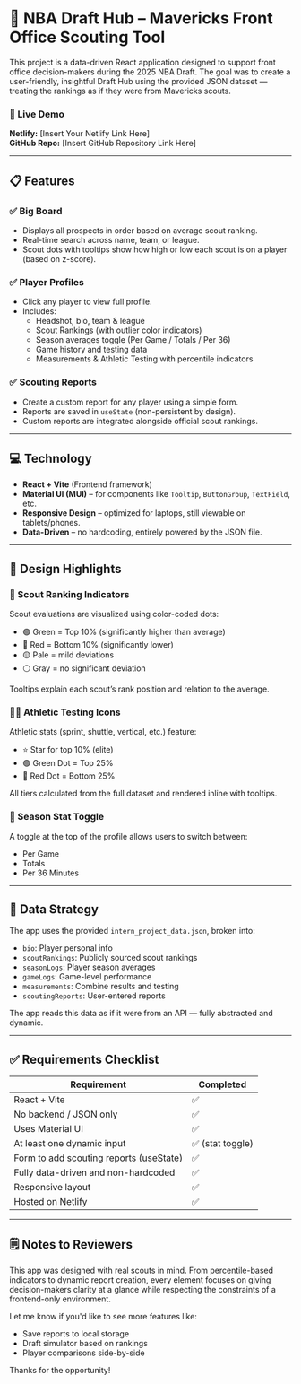 # 🏀 NBA Draft Hub – Mavericks Front Office Scouting Tool

This project is a data-driven React application designed to support front office decision-makers during the 2025 NBA Draft. The goal was to create a user-friendly, insightful Draft Hub using the provided JSON dataset — treating the rankings as if they were from Mavericks scouts.

### 🚀 Live Demo
**Netlify:** [Insert Your Netlify Link Here]  
**GitHub Repo:** [Insert GitHub Repository Link Here]

---

## 📋 Features

### ✅ Big Board
- Displays all prospects in order based on average scout ranking.
- Real-time search across name, team, or league.
- Scout dots with tooltips show how high or low each scout is on a player (based on z-score).

### ✅ Player Profiles
- Click any player to view full profile.
- Includes:
  - Headshot, bio, team & league
  - Scout Rankings (with outlier color indicators)
  - Season averages toggle (Per Game / Totals / Per 36)
  - Game history and testing data
  - Measurements & Athletic Testing with percentile indicators

### ✅ Scouting Reports
- Create a custom report for any player using a simple form.
- Reports are saved in `useState` (non-persistent by design).
- Custom reports are integrated alongside official scout rankings.

---

## 💻 Technology

- **React + Vite** (Frontend framework)
- **Material UI (MUI)** – for components like `Tooltip`, `ButtonGroup`, `TextField`, etc.
- **Responsive Design** – optimized for laptops, still viewable on tablets/phones.
- **Data-Driven** – no hardcoding, entirely powered by the JSON file.

---

## 🧠 Design Highlights

### 🎯 Scout Ranking Indicators
Scout evaluations are visualized using color-coded dots:
- 🟢 Green = Top 10% (significantly higher than average)
- 🔴 Red = Bottom 10% (significantly lower)
- 🟡 Pale = mild deviations
- ⚪ Gray = no significant deviation

Tooltips explain each scout’s rank position and relation to the average.

### 🏃‍♂️ Athletic Testing Icons
Athletic stats (sprint, shuttle, vertical, etc.) feature:
- ⭐ Star for top 10% (elite)
- 🟢 Green Dot = Top 25%
- 🔴 Red Dot = Bottom 25%

All tiers calculated from the full dataset and rendered inline with tooltips.

### 🔄 Season Stat Toggle
A toggle at the top of the profile allows users to switch between:
- Per Game
- Totals
- Per 36 Minutes

---

## 🧪 Data Strategy

The app uses the provided `intern_project_data.json`, broken into:
- `bio`: Player personal info
- `scoutRankings`: Publicly sourced scout rankings
- `seasonLogs`: Player season averages
- `gameLogs`: Game-level performance
- `measurements`: Combine results and testing
- `scoutingReports`: User-entered reports

The app reads this data as if it were from an API — fully abstracted and dynamic.

---

## ✅ Requirements Checklist

| Requirement                                      | Completed |
|--------------------------------------------------|-----------|
| React + Vite                                     | ✅        |
| No backend / JSON only                           | ✅        |
| Uses Material UI                                 | ✅        |
| At least one dynamic input                       | ✅ (stat toggle) |
| Form to add scouting reports (useState)          | ✅        |
| Fully data-driven and non-hardcoded              | ✅        |
| Responsive layout                                | ✅        |
| Hosted on Netlify                                | ✅        |

---

## 🗒️ Notes to Reviewers

This app was designed with real scouts in mind. From percentile-based indicators to dynamic report creation, every element focuses on giving decision-makers clarity at a glance while respecting the constraints of a frontend-only environment.

Let me know if you'd like to see more features like:
- Save reports to local storage
- Draft simulator based on rankings
- Player comparisons side-by-side

Thanks for the opportunity!